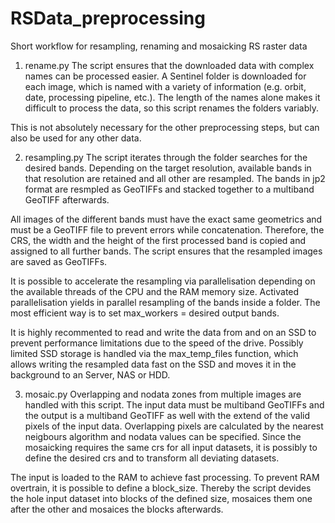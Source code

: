 # RSData_preprocessing
Short workflow for resampling, renaming and mosaicking RS raster data

1. rename.py 
The script ensures that the downloaded data with complex names can be processed easier. A Sentinel folder is downloaded for each image, which is named with a variety of information (e.g. orbit, date, processing pipeline, etc.). The length of the names alone makes it difficult to process the data, so this script renames the folders variably. 

This is not absolutely necessary for the other preprocessing steps, but can also be used for any other data.

2. resampling.py 
The script iterates through the folder searches for the desired bands. Depending on the target resolution, available bands in that resolution are retained and all other are resampled. The bands in jp2 format are resmpled as GeoTIFFs and stacked together to a multiband GeoTIFF afterwards.

All images of the different bands must have the exact same geometrics and must be a GeoTIFF file to prevent errors while concatenation. Therefore, the CRS, the width and the height of the first processed band is copied and assigned to all further bands. The script ensures that the resampled images are saved as GeoTIFFs. 

It is possible to accelerate the resampling via parallelisation depending on the available threads of the CPU and the RAM memory size. Activated parallelisation yields in parallel resampling of the bands inside a folder. The most efficient way is to set max_workers = desired output bands. 

It is highly recommented to read and write the data from and on an SSD to prevent performance limitations due to the speed of the drive. Possibly limited SSD storage is handled via the max_temp_files function, which allows writing the resampled data fast on the SSD and moves it in the background to an Server, NAS or HDD. 

3. mosaic.py 
Overlapping and nodata zones from multiple images are handled with this script. The input data must be multiband GeoTIFFs and the output is a multiband GeoTIFF as well with the extend of the valid pixels of the input data. Overlapping pixels are calculated by the nearest neigbours algorithm and nodata values can be specified. Since the mosaicking requires the same crs for all input datasets, it is possibly to define the desired crs and to transform all deviating datasets. 

The input is loaded to the RAM to achieve fast processing. To prevent RAM overtrain, it is possible to define a block_size. Thereby the script devides the hole input dataset into blocks of the defined size, mosaices them one after the other and mosaices the blocks afterwards. 
